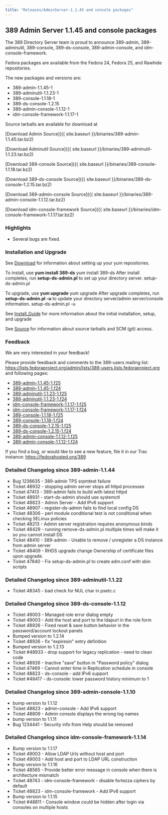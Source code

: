 ```yaml
---
title: "Releases/AdminServer-1.1.45 and console packages"
---
```

389 Admin Server 1.1.45 and console packages
-----------------------------

The 389 Directory Server team is proud to announce 389-admin, 389-adminutil, 389-console, 389-ds-console, 389-admin-console, and idm-console-framework. 

Fedora packages are available from the Fedora 24, Fedora 25, and Rawhide repositories.

The new packages and versions are:

-   389-admin-1.1.45-1
-   389-adminutil-1.1.23-1
-   389-console-1.1.18-1
-   389-ds-console-1.2.15
-   389-admin-console-1.1.12-1
-   idm-console-framework-1.1.17-1

Source tarballs are available for download at 

[Download Admin Source]({{ site.baseurl }}/binaries/389-admin-1.1.45.tar.bz2)  

[Download Adminutil Source]({{ site.baseurl }}/binaries/389-adminutil-1.1.23.tar.bz2)

[Download 389-console Source]({{ site.baseurl }}/binaries/389-console-1.1.18.tar.bz2)

[Download 389-ds-console Source]({{ site.baseurl }}/binaries/389-ds-console-1.2.15.tar.bz2)

[Download 389-admin-console Source]({{ site.baseurl }}/binaries/389-admin-console-1.1.12.tar.bz2)

[Download idm-console-framework Source]({{ site.baseurl }}/binaries/idm-console-framework-1.1.17.tar.bz2)


### Highlights

-   Several bugs are fixed.

### Installation and Upgrade

See [Download](../download.html) for information about setting up your yum repositories.

To install, use **yum install 389-ds** yum install 389-ds After install completes, run **setup-ds-admin.pl** to set up your directory server. setup-ds-admin.pl

To upgrade, use **yum upgrade** yum upgrade After upgrade completes, run **setup-ds-admin.pl -u** to update your directory server/admin server/console information. setup-ds-admin.pl -u

See [Install\_Guide](../legacy/install-guide.html) for more information about the initial installation, setup, and upgrade

See [Source](../development/source.html) for information about source tarballs and SCM (git) access.

### Feedback

We are very interested in your feedback!

Please provide feedback and comments to the 389-users mailing list: <https://lists.fedoraproject.org/admin/lists/389-users.lists.fedoraproject.org> and following pages:

-   [389-admin-1.1.45-1.f25](https://bodhi.fedoraproject.org/updates/FEDORA-2016-9a07c81afa)
-   [389-admin-1.1.45-1.f24](https://bodhi.fedoraproject.org/updates/FEDORA-2016-b1ec7bb18a)
-   [389-adminutil-1.1.23-1.f25](https://bodhi.fedoraproject.org/updates/FEDORA-2016-7657a741a3)
-   [389-adminutil-1.1.23-1.f24](https://bodhi.fedoraproject.org/updates/FEDORA-2016-e01c252a2a)
-   [idm-console-framework-1.1.17-1.f25](https://bodhi.fedoraproject.org/updates/FEDORA-2016-58834f0b0e)
-   [idm-console-framework-1.1.17-1.f24](https://bodhi.fedoraproject.org/updates/FEDORA-2016-f2af3ec61a)
-   [389-console-1.1.18-1.f25](https://bodhi.fedoraproject.org/updates/FEDORA-2016-d95465347c)
-   [389-console-1.1.18-1.f24](https://bodhi.fedoraproject.org/updates/FEDORA-2016-07d7111669)
-   [389-ds-console-1.2.15-1.f25](https://bodhi.fedoraproject.org/updates/FEDORA-2016-ca30ede300)
-   [389-ds-console-1.2.15-1.f24](https://bodhi.fedoraproject.org/updates/FEDORA-2016-e37b304df2)
-   [389-admin-console-1.1.12-1.f25](https://bodhi.fedoraproject.org/updates/FEDORA-2016-ab72039c92)
-   [389-admin-console-1.1.12-1.f24](https://bodhi.fedoraproject.org/updates/FEDORA-2016-0ea0ab2142)

If you find a bug, or would like to see a new feature, file it in our Trac instance: <https://fedorahosted.org/389>

### Detailed Changelog since 389-admin-1.1.44

- Bug 1236635 - 389-admin TPS srpmtest failure
- Ticket 48932 - stopping admin server stops all httpd processes
- Ticket 47413 - 389-admin fails to build with latest httpd
- Ticket 48931 - start-ds-admin should use systemctl
- Ticket 48823 - Admin Server - Add IPv6 support
- Ticket 48907 - register-ds-admin fails to find local config DS
- Ticket 48306 - perl module conditional test is not conditional when checking SELinux policies
- Ticket 48213 - Admin server registration requires anonymous binds
- Ticket 48429 - running remove-ds-admin.pl multiple times will make it so you cannot install DS
- Ticket 48410 - 389-admin - Unable to remove / unregister a DS instance from admin server
- Ticket 48409 - RHDS upgrade change Ownership of certificate files upon upgrade.
- Ticket 47840 - Fix setup-ds-admin.pl to create adm.conf with sbin scripts

### Detailed Changelog since 389-adminutil-1.1.22

- Ticket 48345 - bad check for NUL char in psetc.c

### Detailed Changelog since 389-ds-console-1.1.12

- Ticket 49003 - Managed role error dialog empty
- Ticket 49003 - Add the host and port to the ldapurl in the role form
- Ticket 48926 - Fixed reset & save button behavior in the password/account lockout panels
- Bumped version to 1.2.14
- Ticket 48926 - fix "expiresin" entry definition
- Bumped version to 1.2.13
- Ticket #48933 - drop support for legacy replication - need to clean code
- Ticket 48926 - Inactive "save" button in "Password policy" dialog
- Ticket 47469 - Cannot enter time in Replication schedule in console
- Ticket 48823 - ds-console - add IPv6 support
- Ticket #48417 - ds-console: lower password history minimum to 1

### Detailed Changelog since 389-admin-console-1.1.10

- bump version to 1.1.12
- Ticket 48823 - admin-console - Add IPv6 support
- Ticket 48809 - Admin console displays the wrong log names
- bump version to 1.1.11
- Bug 1234441 - Security info from Help should be removed

### Detailed Changelog since idm-console-framework-1.1.14

- Bump version to 1.1.17
- Ticket 49003 - Allow LDAP Urls without host and port
- Ticket 49003 - Add host and port to LDAP URL construction
- Bump version to 1.1.16
- Ticket 48565 - Provide better error message in console when there is architecture mismatch
- Ticket 48743 - idm-console-framework - disable fortezza ciphers by default
- Ticket 48823 - idm-console-framework - Add IPv6 support
- Bump version to 1.1.15
- Ticket #48811 - Console window could be hidden after login via consoles on multiple hosts


